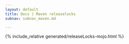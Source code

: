 ```yaml
---
layout: default
title: Docs | Maven releaselocks 
subnav: subnav_maven.md

---
```


{% include_relative generated/releaseLocks-mojo.html %}
